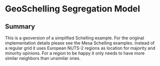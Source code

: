# GeoSchelling Segregation Model

## Summary

This is a geoversion of a simplified Schelling example. For the original implementation details please see the Mesa Schelling examples.
Instead of a regular grid it uses European NUTS-2 regions as location for majority and minority opinions.
For a region to be happy it only needs to have more similar neighbors than unsimilar ones.
